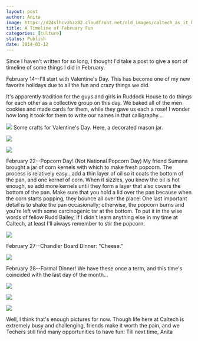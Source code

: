 ```yaml
---
layout: post
author: Anita
image: https://d24slhcvzhzz82.cloudfront.net/old_images/caltech_as_it_happens/6a0105349b8251970b01a3fccfc470970b.jpg
title: A Timeline of February Fun
categories: [culture]
status: Publish
date: 2014-03-12
---
```


Since I haven't written for so long, I thought I'd take a post to give a sort of timeline of some things I did in February.

February 14--I'll start with Valentine's Day. This has become one of my new favorite holidays due to all the fun and crazy things we did.

It's apparently tradition for the guys and girls in Ruddock House to do things for each other as a collective group on this day. We baked all of the men cookies and made cards for them, while they gave us each a rose! I wonder how long it took for them to write our names in that calligraphy...


![](https://d24slhcvzhzz82.cloudfront.net/old_images/caltech_as_it_happens/6a0105349b8251970b01a73d8ada21970d.jpg)
Some crafts for Valentine's Day. Here, a decorated mason jar. 


![](https://d24slhcvzhzz82.cloudfront.net/old_images/caltech_as_it_happens/6a0105349b8251970b01a5117f9784970c.jpg)

![](https://d24slhcvzhzz82.cloudfront.net/old_images/caltech_as_it_happens/6a0105349b8251970b01a5117f97f9970c.jpg)

February 22--Popcorn Day! (Not National Popcorn Day)
My friend Sumana brought a jar of corn kernels with which to make fresh popcorn. The process is relatively easy...add a thin layer of oil so it coats the bottom of the pan, and one kernel of corn. When it sizzles, you know the oil is hot enough, so add more kernels until they form a layer that also covers the bottom of the pan. Make sure that you hold a lid over the pan because when the corn starts popping, they bounce all over the place! One last important detail is to shake the pan occasionally; otherwise, the popcorn burns and you're left with some carcinogenic tar at the bottom. To put it in the wise words of fellow Rudd Bailey, if I didn't learn anything else in my time at Caltech, at least I'll always remember to stir the popcorn.


![](https://d24slhcvzhzz82.cloudfront.net/old_images/caltech_as_it_happens/6a0105349b8251970b01a73d8adc76970d.jpg)

February 27--Chandler Board Dinner: "Cheese."


![](https://d24slhcvzhzz82.cloudfront.net/old_images/caltech_as_it_happens/6a0105349b8251970b01a5117f9a0d970c.jpg)

February 28--Formal Dinner! We have these once a term, and this time's coincided with the last day of the month...


![](https://d24slhcvzhzz82.cloudfront.net/old_images/caltech_as_it_happens/6a0105349b8251970b01a3fccfc929970b.jpg)

![](https://d24slhcvzhzz82.cloudfront.net/old_images/caltech_as_it_happens/6a0105349b8251970b01a3fccfc9a4970b.png)


![](https://d24slhcvzhzz82.cloudfront.net/old_images/caltech_as_it_happens/6a0105349b8251970b01a73d8ade66970d.jpg)

Well, I think that's enough pictures for now. Though life here at Caltech is extremely busy and challenging, friends make it worth the pain, and we Techers still find many opportunities to have fun!
Till next time,
Anita
